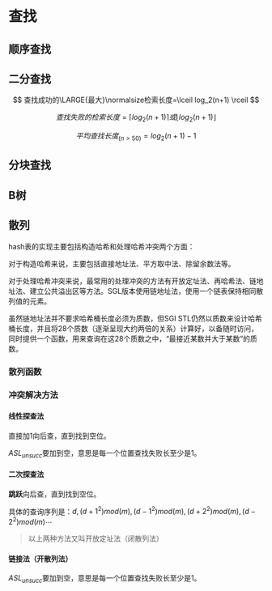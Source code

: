 # 查找

## 顺序查找

## 二分查找

$$
查找成功的\LARGE{最大}\normalsize检索长度=\lceil log_2(n+1) \rceil
$$

$$
查找失败的检索长度=\lceil log_2(n+1) \rceil 或\lfloor log_2(n+1) \rfloor
$$

$$
平均查找长度_{(n>50)}=log_2(n+1)-1
$$

## 分块查找

## B树

## 散列

hash表的实现主要包括构造哈希和处理哈希冲突两个方面：

对于构造哈希来说，主要包括直接地址法、平方取中法、除留余数法等。

对于处理哈希冲突来说，最常用的处理冲突的方法有开放定址法、再哈希法、链地址法、建立公共溢出区等方法。SGL版本使用链地址法，使用一个链表保持相同散列值的元素。

虽然链地址法并不要求哈希桶长度必须为质数，但SGI STL仍然以质数来设计哈希桶长度，并且将28个质数（逐渐呈现大约两倍的关系）计算好，以备随时访问，同时提供一个函数，用来查询在这28个质数之中，“最接近某数并大于某数”的质数。

### 散列函数

### 冲突解决方法

#### 线性探查法

直接加1向后查，直到找到空位。

$ASL_{unsucc}$要加到空，意思是每一个位置查找失败长至少是1。

#### 二次探查法

**跳跃**向后查，直到找到空位。

具体的查询序列是：$d,(d+1^2)mod(m),(d-1^2)mod(m),(d+2^2)mod(m),(d-2^2)mod(m) \cdots$

>   以上两种方法又叫开放定址法（闭散列法）

#### 链接法（开散列法）

$ASL_{unsucc}$要加到空，意思是每一个位置查找失败长至少是1。
